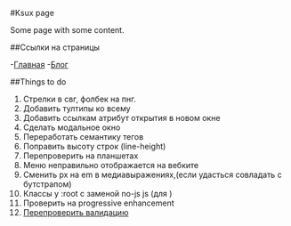 #Ksux page

Some page with some content.

##Ссылки на страницы

-[Главная](http://annavara.github.io/bubaramburim/index.html)
-[Блог](http://annavara.github.io/bubaramburim/blog.html)

##Things to do

1.  Стрелки в свг, фолбек на пнг.
2.  Добавить тултипы ко всему
3.  Добавить ссылкам атрибут открытия в новом окне
4.  Сделать модальное окно
5.  Переработать семантику тегов
6.  Поправить высоту строк (line-height)
7.  Перепроверить на планшетах
8.  Меню неправильно отображается на вебките
9.  Сменить px на em в медиавыражениях,(если удасться совладать с бутстрапом)
10. Классы у :root с заменой no-js js (для )
11. Проверить на progressive enhancement
12. [Перепроверить валидацию](http://validator.w3.org/nu/?doc=http%3A%2F%2Fannavara.github.io%2Fbubaramburim%2Fblog.html)
